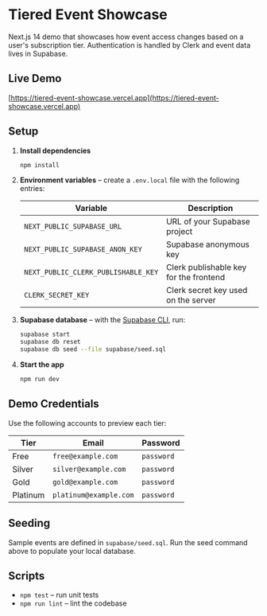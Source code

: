 # Tiered Event Showcase

Next.js 14 demo that showcases how event access changes based on a user's
subscription tier. Authentication is handled by Clerk and event data lives in
Supabase.

## Live Demo

[https://tiered-event-showcase.vercel.app](https://tiered-event-showcase.vercel.app)

## Setup

1. **Install dependencies**

   ```bash
   npm install
   ```

2. **Environment variables** – create a `.env.local` file with the following
   entries:

   | Variable                          | Description                                |
   | --------------------------------- | ------------------------------------------ |
   | `NEXT_PUBLIC_SUPABASE_URL`        | URL of your Supabase project               |
   | `NEXT_PUBLIC_SUPABASE_ANON_KEY`   | Supabase anonymous key                     |
   | `NEXT_PUBLIC_CLERK_PUBLISHABLE_KEY` | Clerk publishable key for the frontend   |
   | `CLERK_SECRET_KEY`                | Clerk secret key used on the server        |

3. **Supabase database** – with the
   [Supabase CLI](https://supabase.com/docs/guides/cli), run:

   ```bash
   supabase start
   supabase db reset
   supabase db seed --file supabase/seed.sql
   ```

4. **Start the app**

   ```bash
   npm run dev
   ```

## Demo Credentials

Use the following accounts to preview each tier:

| Tier      | Email                 | Password |
| --------- | --------------------- | -------- |
| Free      | `free@example.com`    | `password` |
| Silver    | `silver@example.com`  | `password` |
| Gold      | `gold@example.com`    | `password` |
| Platinum  | `platinum@example.com`| `password` |

## Seeding

Sample events are defined in `supabase/seed.sql`. Run the seed command above to
populate your local database.

## Scripts

- `npm test` – run unit tests
- `npm run lint` – lint the codebase

